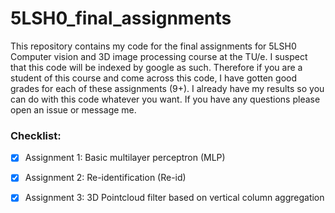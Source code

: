 # 5LSH0_final_assignments
This repository contains my code for the final assignments for 5LSH0 Computer vision and 3D image processing course at the TU/e. I suspect that this code will be indexed by google as such. Therefore if you are a student of this course and come across this code, I have gotten good grades for each of these assignments (9+). I already have my results so you can do with this code whatever you want. If you have any questions please open an issue or message me. 

### Checklist:

- [x] Assignment 1: Basic multilayer perceptron (MLP)
- [x] Assignment 2: Re-identification (Re-id)
- [x] Assignment 3: 3D Pointcloud filter based on vertical column aggregation


